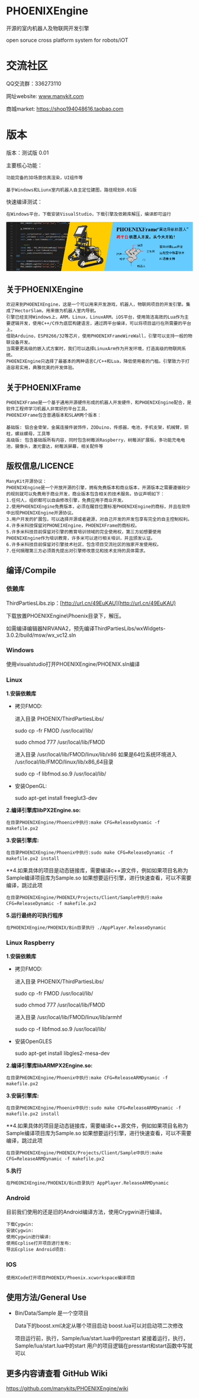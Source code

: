 # PHOENIXEngine

开源的室内机器人及物联网开发引擎

open soruce cross platform system for robots/iOT

# 交流社区

QQ交流群：336273110

网址website: www.manykit.com

商城market: https://shop194048616.taobao.com

# 版本

版本：测试版 0.01

主要核心功能：

    功能完备的3D场景仿真渲染，UI组件等

    基于Windows和Liunx室内机器人自主定位建图，路径规划0.01版
    
快速编译测试：

    在Windows平台，下载安装VisualStudio，下载引擎及依赖库解压，编译即可运行

![avatar](Documentation/ShowImagesGitHub/img/phoenixframe.png)

## 关于PHOENIXEngine

	欢迎来到PHOENIXEngine，这是一个可以用来开发游戏，机器人，物联网项目的开发引擎。集成了HectorSlam，用来做为机器人室内导航。
	引擎已经支持Windows上，ARM，Linux，LinuxARM，iOS平台，使用简洁高效的Lua作为主要逻辑开发，使用C++/C作为底层构建语言，通过跨平台编译，可以将项目运行在所需要的平台上。
	借助Arduino，ESP8266/32等芯片，使用PHOENIXFrameWireWall，引擎可以支持一般的物联设备开发。
	当需要更高级的嵌入式方案时，我们可以选择LinuxArm作为开发环境，打造高级的物联网系统。
	PHOENIXEngine只选择了最基本的两种语言C/C++和Lua，降低使用者的门槛。引擎致力于打造容易实用，典雅优美的开发体验。
	
## 关于PHOENIXFrame

    PHOENIXFrame是一个基于通用开源硬件形成的机器人开发硬件，和PHOENIXEngine配合，是软件工程师学习机器人非常好的平台工具。
	PHOENIXFrame包含普通版本和SLAM两个版本：
	
	基础版: 铝合金骨架，金属连接件装饰件，ZODuino，传感器，电池，手机支架，机械臂，铜柱，螺丝螺母，工具等
    高级版: 包含基础版所有内容，同时包含树莓派Raspberry，树莓派扩展板，多功能充电电池，摄像头，激光雷达，树莓派屏幕，相关配件等
	
	

## 版权信息/LICENCE

	ManyKit开源协议：
	PHOENIXEngine是一个开放开源的引擎，拥有免费版本和商业版本，开源版本之需要遵循较少的规则就可以免费用于商业开发，商业版本包含相关的技术服务。协议声明如下：
	1.任何人，组织都可以自由修改引擎，免费应用于商业开发。
	2.使用PHOENIXEngine免费版本，必须在醒目位置标准PHOENIXEngine的商标，并且在软件中出现PHOENIXEngine开源协议。
	3.用户开发的扩展包，可以选择开源或者避源，对自己开发的开发包享有完全的自主控制权利。
	4.许多米科技保留对PHONEIXEngine，PHOENIXFrame的商标权。
	5.许多米科技目前保留对引擎的教育培训领域的完全使用权，第三方如想要使用PHOENIXEngine作为培训教育，许多米可以进行相关培训，并且颁发认证。
	6.许多米科技目前保留对引擎技术社区，包含项目交流社区的独家开发使用权。
	7.任何捐赠第三方必须首先提出对引擎修改意见和技术支持的具体需求。

##  编译/Compile

### 依赖库

ThirdPartiesLibs.zip：[http://url.cn/49EuKAU](http://url.cn/49EuKAU)

下载放置PHOENIXEngine\Phoenix目录下，解压。

如需编译编辑器NIRVANA2，预先编译ThirdPartiesLibs/wxWidgets-3.0.2/build/msw/wx_vc12.sln

### Windows

使用visualstudio打开PHOENIXEngine/PHOENIX.sln编译

### Linux

**1.安装依赖库**

- 	拷贝FMOD:

	进入目录 PHOENIX/ThirdPartiesLibs/

	sudo cp -fr FMOD /usr/local/lib/ 

	sudo chmod 777 /usr/local/lib/FMOD
	
	进入目录 /usr/local/lib/FMOD/linux/lib/x86
	如果是64位系统环境进入 /usr/local/lib/FMOD/linux/lib/x86_64目录

	sudo cp -f libfmod.so.9 /usr/local/lib/

- 	安装OpenGL:

	sudo apt-get install freeglut3-dev

**2.编译引擎库libPX2Engine.so:**

	在目录PHOENIXEngine/Phoenix中执行:make CFG=ReleaseDynamic -f makefile.px2

**3.安装引擎库:**

	在目录PHOENIXEngine/Phoenix中执行:sudo make CFG=ReleaseDynamic -f makefile.px2 install

**4.如果具体的项目是动态链接库，需要编译c++源文件，例如如果项目名称为Sample编译项目库为Sample.so
如果想要运行引擎，进行快速查看，可以不需要编译，跳过此项

	在目录PHOENIXEngine/PHOENIX/Projects/Client/Sample中执行:make CFG=ReleaseDynamic -f makefile.px2

**5.运行最终的可执行程序**
	
	在PHOENIXEngine/PHOENIX/Bin目录执行 ./AppPlayer.ReleaseDynamic
	
### Linux Raspberry

**1.安装依赖库**

- 拷贝FMOD:

	进入目录 PHOENIX/ThirdPartiesLibs/

	sudo cp -fr FMOD /usr/local/lib/ 

	sudo chmod 777 /usr/local/lib/FMOD
	
	进入目录 /usr/local/lib/FMOD/linux/lib/armhf

	sudo cp -f libfmod.so.9 /usr/local/lib/

- 	安装OpenGLES
	
	sudo apt-get install libgles2-mesa-dev

**2.编译引擎库libARMPX2Engine.so:**

	在目录PHEONIXEngine/Phoenix中执行:make CFG=ReleaseARMDynamic -f makefile.px2

**3.安装引擎库:**

	在目录PHEONIXEngine/Phoenix中执行:sudo make CFG=ReleaseARMDynamic -f makefile.px2 install

**4.如果具体的项目是动态链接库，需要编译c++源文件，例如如果项目名称为Sample编译项目库为Sample.so
如果想要运行引擎，进行快速查看，可以不需要编译，跳过此项

	在目录PHOENIXEngine/PHOENIX/Projects/Client/Sample中执行:make CFG=ReleaseARMDynamic -f makefile.px2

**5.执行**
	
	在PHEONIXEngine/PHOENIX/Bin目录执行 AppPlayer.ReleaseARMDynamic

### Android

目前我们使用的还是旧的Android编译方法，使用Crygwin进行编译。

	下载Cygwin:
	安装Cygwin:
	使用Cygwin进行编译:
	使用Ecplise打开项目进行发布:
	导出Ecplise Android项目:

### IOS

	使用XCode打开项目PHOENIX/Phoenix.xcworkspace编译项目

## 使用方法/General Use

- Bin/Data/Sample 是一个空项目

	Data下的boost.xml决定从哪个项目启动
	boost.lua可以对启动项二次修改
	
	项目运行前，执行，Sample/lua/start.lua中的prestart
	紧接着运行，执行，Sample/lua/start.lua中的start
	用户的项目逻辑在presstart和start函数中写就可以
	
## 更多内容请查看 GitHub Wiki

https://github.com/manykits/PHOENIXEngine/wiki
